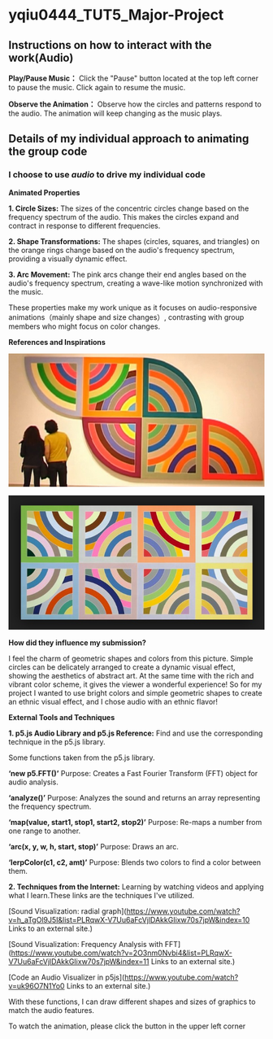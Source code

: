# yqiu0444_TUT5_Major-Project

## Instructions on how to interact with the work(Audio)


**Play/Pause Music：** Click the "Pause" button located at the top left corner to pause the music. Click again to resume the music.


**Observe the Animation：** Observe how the circles and patterns respond to the audio. The animation will keep changing as the music plays.



## Details of my individual approach to animating the group code


### I choose to use *audio* to drive my individual code



**Animated Properties** 

**1. Circle Sizes:**  The sizes of the concentric circles change based on the frequency spectrum of the audio. This makes the circles expand and contract in response to different frequencies.

**2. Shape Transformations:**  The shapes (circles, squares, and triangles) on the orange rings change based on the audio's frequency spectrum, providing a visually dynamic effect.

**3. Arc Movement:**  The pink arcs change their end angles based on the audio's frequency spectrum, creating a wave-like motion synchronized with the music.



These properties make my work unique as it focuses on audio-responsive animations（mainly shape and size changes）, contrasting with group members who might focus on color changes.


**References and Inspirations** 


![An image of my inspiration](readmeImages/7351747_orig.jpg)

![An image of my inspiration](readmeImages/6801766_orig.jpg)

**How did they influence my submission?**

I feel the charm of geometric shapes and colors from this picture. Simple circles can be delicately arranged to create a dynamic visual effect, showing the aesthetics of abstract art. At the same time with the rich and vibrant color scheme, it gives the viewer a wonderful experience! So for my project I wanted to use bright colors and simple geometric shapes to create an ethnic visual effect, and I chose audio with an ethnic flavor!


**External Tools and Techniques** 

**1. p5.js Audio Library and p5.js Reference:**  Find and use the corresponding technique in the p5.js library.

Some functions taken from the p5.js library.

**‘new p5.FFT()’** 
   Purpose: Creates a Fast Fourier Transform (FFT) object for audio analysis.

**‘analyze()’** 
   Purpose: Analyzes the sound and returns an array representing the frequency spectrum.

**‘map(value, start1, stop1, start2, stop2)’** 
   Purpose: Re-maps a number from one range to another.

**‘arc(x, y, w, h, start, stop)’** 
   Purpose: Draws an arc.

**‘lerpColor(c1, c2, amt)’** 
   Purpose: Blends two colors to find a color between them.


**2. Techniques from the Internet:**  Learning by watching videos and applying what I learn.These links are the techniques I've utilized.


[Sound Visualization: radial graph](https://www.youtube.com/watch?v=h_aTgOl9J5I&list=PLRqwX-V7Uu6aFcVjlDAkkGIixw70s7jpW&index=10
Links to an external site.)

[Sound Visualization: Frequency Analysis with FFT](https://www.youtube.com/watch?v=2O3nm0Nvbi4&list=PLRqwX-V7Uu6aFcVjlDAkkGIixw70s7jpW&index=11
Links to an external site.)

[Code an Audio Visualizer in p5js](https://www.youtube.com/watch?v=uk96O7N1Yo0
Links to an external site.)


With these functions, I can draw different shapes and sizes of graphics to match the audio features.



   To watch the animation, please click the button in the upper left corner